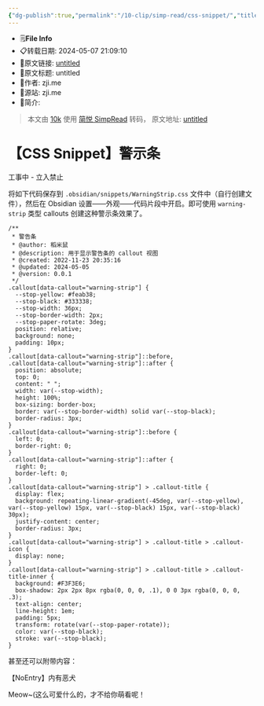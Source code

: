 ```yaml
---
{"dg-publish":true,"permalink":"/10-clip/simp-read/css-snippet/","title":"[转载]【CSS Snippet】警示条","tags":["simpread","clipping"]}
---
```




- 🗒️**File Info**
- 📋转载日期: 2024-05-07 21:09:10
- 🔗原文链接: [untitled](https://zji.me/c13f85d3-4edc-401d-9e46-804c8750f1b3.html)
- 📑原文标题: untitled
- 🤵作者: zji.me
- 🏡源站: zji.me
- 📃简介: 


>本文由 [10k](https://tenthousand.cn) 使用 [简悦 SimpRead](http://ksria.com/simpread/) 转码， 原文地址: [untitled](https://zji.me/c13f85d3-4edc-401d-9e46-804c8750f1b3.html)
# 【CSS Snippet】警示条

工事中 - 立入禁止

将如下代码保存到 `.obsidian/snippets/WarningStrip.css` 文件中（自行创建文件），然后在 Obsidian 设置——外观——代码片段中开启。即可使用 `warning-strip` 类型 callouts 创建这种警示条效果了。

```
/**
 * 警告条
 * @author: 稻米鼠
 * @description: 用于显示警告条的 callout 视图
 * @created: 2022-11-23 20:35:16
 * @updated: 2024-05-05
 * @version: 0.0.1
 */
.callout[data-callout="warning-strip"] {
  --stop-yellow: #feab38;
  --stop-black: #333338;
  --stop-width: 36px;
  --stop-border-width: 2px;
  --stop-paper-rotate: 3deg;
  position: relative;
  background: none;
  padding: 10px;
}
.callout[data-callout="warning-strip"]::before,
.callout[data-callout="warning-strip"]::after {
  position: absolute;
  top: 0;
  content: " ";
  width: var(--stop-width);
  height: 100%;
  box-sizing: border-box;
  border: var(--stop-border-width) solid var(--stop-black);
  border-radius: 3px;
}
.callout[data-callout="warning-strip"]::before {
  left: 0;
  border-right: 0;
}
.callout[data-callout="warning-strip"]::after {
  right: 0;
  border-left: 0;
}
.callout[data-callout="warning-strip"] > .callout-title {
  display: flex;
  background: repeating-linear-gradient(-45deg, var(--stop-yellow), var(--stop-yellow) 15px, var(--stop-black) 15px, var(--stop-black) 30px);
  justify-content: center;
  border-radius: 3px;
}
.callout[data-callout="warning-strip"] > .callout-title > .callout-icon {
  display: none;
}
.callout[data-callout="warning-strip"] > .callout-title > .callout-title-inner {
  background: #F3F3E6;
  box-shadow: 2px 2px 8px rgba(0, 0, 0, .1), 0 0 3px rgba(0, 0, 0, .3);
  text-align: center;
  line-height: 1em;
  padding: 5px;
  transform: rotate(var(--stop-paper-rotate));
  color: var(--stop-black);
  stroke: var(--stop-black);
}

```

甚至还可以附带内容：

【NoEntry】内有恶犬

Meow~(这么可爱什么的，才不给你萌看呢！